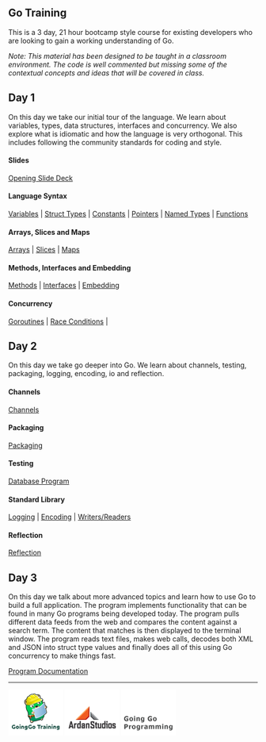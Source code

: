 ## Go Training
This is a 3 day, 21 hour bootcamp style course for existing developers who are looking to gain a working understanding of Go.

*Note: This material has been designed to be taught in a classroom environment. The code is well commented but missing some of the contextual concepts and ideas that will be covered in class.*

## Day 1
On this day we take our initial tour of the language. We learn about variables, types, data structures, interfaces and concurrency. We also explore what is idiomatic and how the language is very orthogonal. This includes following the community standards for coding and style.

#### Slides

[Opening Slide Deck](day1/opening/slide1.md)

#### Language Syntax

[Variables](../01-language_syntax/01-variables/readme.md) | 
[Struct Types](../01-language_syntax/02-struct_types/readme.md) | 
[Constants](../01-language_syntax/03-constants/readme.md) | 
[Pointers](../01-language_syntax/04-pointers/readme.md) | 
[Named Types](../01-language_syntax/05-named_types/readme.md) | 
[Functions](../01-language_syntax/06-functions/readme.md)

#### Arrays, Slices and Maps
[Arrays](../02-array_slices_maps/01-arrays/readme.md) | 
[Slices](../02-array_slices_maps/02-slices/readme.md) | 
[Maps](../02-array_slices_maps/03-maps/readme.md)

#### Methods, Interfaces and Embedding
[Methods](../03-methods_interfaces_embedding/01-methods/readme.md) | 
[Interfaces](../03-methods_interfaces_embedding/02-interfaces/readme.md) | 
[Embedding](../03-methods_interfaces_embedding/03-embedding/readme.md)

#### Concurrency
[Goroutines](../04-concurrency_channels/01-goroutines/readme.md) | 
[Race Conditions](../04-concurrency_channels/02-race_conditions/readme.md) | 

## Day 2
On this day we take go deeper into Go. We learn about channels, testing, packaging, logging, encoding, io and reflection.

#### Channels
[Channels](../04-concurrency_channels/03-channels/readme.md)

#### Packaging
[Packaging](../05-packaging/readme.md)

#### Testing
[Database Program](../06-testing/readme.md)

#### Standard Library
[Logging](../07-standard_library/01-logging/readme.md) | 
[Encoding](../07-standard_library/02-encoding/readme.md) | 
[Writers/Readers](../07-standard_library/03-writers_readers/readme.md)

#### Reflection
[Reflection](../08-reflection/readme.md)

## Day 3

On this day we talk about more advanced topics and learn how to use Go to build a full application. The program implements functionality that can be found in many Go programs being developed today. The program pulls different data feeds from the web and compares the content against a search term. The content that matches is then displayed to the terminal window. The program reads text files, makes web calls, decodes both XML and JSON into struct type values and finally does all of this using Go concurrency to make things fast.

[Program Documentation](../go_in_action/documentation/index.md)

___
[![GoingGo Training](images/ggt_logo.png)](http://www.goinggotraining.net)
[![Ardan Studios](images/ardan_logo.png)](http://www.ardanstudios.com)
[![GoingGo Blog](images/ggb_logo.png)](http://www.goinggo.net)